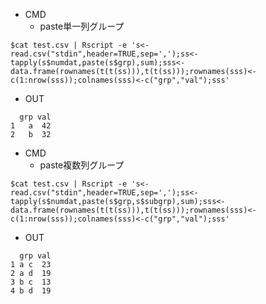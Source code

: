 - CMD
  - paste単一列グループ
```
$cat test.csv | Rscript -e 's<-read.csv("stdin",header=TRUE,sep=',');ss<-tapply(s$numdat,paste(s$grp),sum);sss<-data.frame(rownames(t(t(ss))),t(t(ss)));rownames(sss)<-c(1:nrow(sss));colnames(sss)<-c("grp","val");sss'
```


- OUT

```
  grp val
1   a  42
2   b  32
```

- CMD
  - paste複数列グループ
```
$cat test.csv | Rscript -e 's<-read.csv("stdin",header=TRUE,sep=',');ss<-tapply(s$numdat,paste(s$grp,s$subgrp),sum);sss<-data.frame(rownames(t(t(ss))),t(t(ss)));rownames(sss)<-c(1:nrow(sss));colnames(sss)<-c("grp","val");sss'
```

- OUT

```
  grp val
1 a c  23
2 a d  19
3 b c  13
4 b d  19
```
